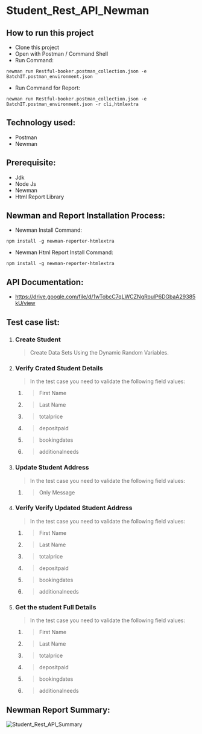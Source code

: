 # Student_Rest_API_Newman

## How to run this project
- Clone this project
- Open with Postman / Command Shell
- Run Command:  
```console 
newman run Restful-booker.postman_collection.json -e BatchIT.postman_environment.json
```
- Run Command for Report: 
```console 
newman run Restful-booker.postman_collection.json -e BatchIT.postman_environment.json -r cli,htmlextra
```

## Technology used:
- Postman
- Newman

## Prerequisite:
- Jdk
- Node Js
- Newman
- Html Report Library

## Newman and Report Installation Process:
- Newman Install Command:
```console
npm install -g newman-reporter-htmlextra
```
- Newman Html Report Install Command:
```console
npm install -g newman-reporter-htmlextra
```

## API Documentation:
- https://drive.google.com/file/d/1wTobcC7qLWCZNgRoulP6DGbaA29385kU/view

## Test case list:
1. ### Create Student
	> Create Data Sets Using the Dynamic Random Variables.

2. ### Verify Crated Student Details
	> In the test case you need to validate the following field values:
 	1. > First Name
 	2. > Last Name
 	3. > totalprice
	4. > depositpaid
	5. > bookingdates
	6. > additionalneeds

3. ### Update Student Address
	> In the test case you need to validate the following field values:
 	1. > Only Message
4. ### Verify Verify Updated Student Address
	> In the test case you need to validate the following field values:
	1. > First Name
 	2. > Last Name
 	3. > totalprice
	4. > depositpaid
	5. > bookingdates
	6. > additionalneeds

5. ### Get the student Full Details
	> In the test case you need to validate the following field values:
	1. > First Name
 	2. > Last Name
 	3. > totalprice
	4. > depositpaid
	5. > bookingdates
	6. > additionalneeds

## Newman Report Summary:
![Student_Rest_API_Summary](https://user-images.githubusercontent.com/61946723/235213898-22e8089f-8c0e-48d7-8dbc-58f7e9c5a7ca.png)

